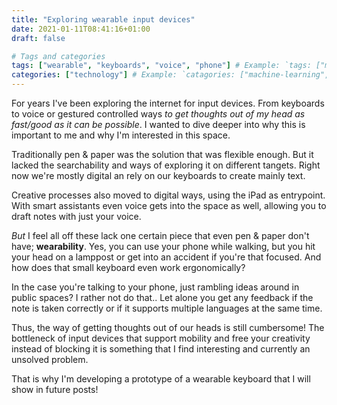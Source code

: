```yaml
---
title: "Exploring wearable input devices"
date: 2021-01-11T08:41:16+01:00
draft: false

# Tags and categories
tags: ["wearable", "keyboards", "voice", "phone"] # Example: `tags: ["machine-learning", "deep-learning"]`
categories: ["technology"] # Example: `catagories: ["machine-learning", "deep-learning"]`
---
```


For years I've been exploring the internet for input devices. From keyboards to voice or gestured controlled ways *to get thoughts out of my head as fast/good as it can be possible*. I wanted to dive deeper into why this is important to me and why I'm interested in this space.

Traditionally pen & paper was the solution that was flexible enough. But it lacked the searchability and ways of exploring it on different tangets. Right now we're mostly digital an rely on our keyboards to create mainly text. 

Creative processes also moved to digital ways, using the iPad as entrypoint. With smart assistants even voice gets into the space as well, allowing you to draft notes with just your voice.

*But* I feel all off these lack one certain piece that even pen & paper don't have; **wearability**. Yes, you can use your phone while walking, but you hit your head on a lamppost or get into an accident if you're that focused. And how does that small keyboard even work ergonomically? 

In the case you're talking to your phone, just rambling ideas around in public spaces? I rather not do that.. Let alone you get any feedback if the note is taken correctly or if it supports multiple languages at the same time. 

Thus, the way of getting thoughts out of our heads is still cumbersome! The bottleneck of input devices that support mobility and free your creativity instead of blocking it is something that I find interesting and currently an unsolved problem. 

That is why I'm developing a prototype of a wearable keyboard that I will show in future posts! 